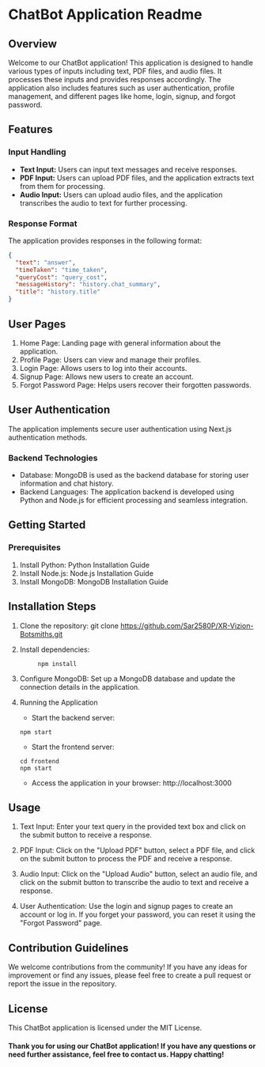 # ChatBot Application Readme

## Overview

Welcome to our ChatBot application! This application is designed to handle various types of inputs including text, PDF files, and audio files. It processes these inputs and provides responses accordingly. The application also includes features such as user authentication, profile management, and different pages like home, login, signup, and forgot password.

## Features

### Input Handling

- **Text Input:** Users can input text messages and receive responses.
- **PDF Input:** Users can upload PDF files, and the application extracts text from them for processing.
- **Audio Input:** Users can upload audio files, and the application transcribes the audio to text for further processing.

### Response Format

The application provides responses in the following format:

```json
{
  "text": "answer",
  "timeTaken": "time_taken",
  "queryCost": "query_cost",
  "messageHistory": "history.chat_summary",
  "title": "history.title"
}
```

## User Pages

1. Home Page: Landing page with general information about the application.
2. Profile Page: Users can view and manage their profiles.
3. Login Page: Allows users to log into their accounts.
4. Signup Page: Allows new users to create an account.
5. Forgot Password Page: Helps users recover their forgotten passwords.

## User Authentication

The application implements secure user authentication using Next.js authentication methods.

### Backend Technologies

- Database: MongoDB is used as the backend database for storing user information and chat history.
- Backend Languages: The application backend is developed using Python and Node.js for efficient processing and seamless integration.

## Getting Started

### Prerequisites

1. Install Python: Python Installation Guide
2. Install Node.js: Node.js Installation Guide
3. Install MongoDB: MongoDB Installation Guide

## Installation Steps

1. Clone the repository: git clone <https://github.com/Sar2580P/XR-Vizion-Botsmiths.git>
2. Install dependencies:
   ```cd chatbot-application
        npm install
   ```
3. Configure MongoDB: Set up a MongoDB database and update the connection details in the application.
4. Running the Application

   - Start the backend server:

   ```cd backend
   npm start
   ```

   - Start the frontend server:

   ```
   cd frontend
   npm start
   ```

   - Access the application in your browser: http://localhost:3000

## Usage

1. Text Input: Enter your text query in the provided text box and click on the submit button to receive a response.

2. PDF Input: Click on the "Upload PDF" button, select a PDF file, and click on the submit button to process the PDF and receive a response.

3. Audio Input: Click on the "Upload Audio" button, select an audio file, and click on the submit button to transcribe the audio to text and receive a response.

4. User Authentication: Use the login and signup pages to create an account or log in. If you forget your password, you can reset it using the "Forgot Password" page.

## Contribution Guidelines

We welcome contributions from the community! If you have any ideas for improvement or find any issues, please feel free to create a pull request or report the issue in the repository.

## License

This ChatBot application is licensed under the MIT License.

#### Thank you for using our ChatBot application! If you have any questions or need further assistance, feel free to contact us. Happy chatting!
